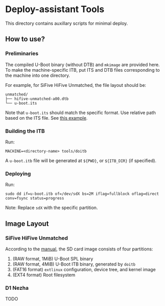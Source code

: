 # Deploy-assistant Tools

This directory contains auxillary scripts for minimal deploy.

## How to use?

### Preliminaries

The compiled U-Boot binary (without DTB) and `mkimage` are provided here. To make the machine-specific ITB, put ITS and DTB files corresponding to the machine into one directory.

For example, for SiFive HiFive Unmatched, the file layout should be:

```text
unmatched/
├── hifive-unmatched-a00.dtb
└── u-boot.its
```

Note that `u-boot.its` should match the specific format. Use relative path based on the ITS file. See [this example](unmatched/u-boot.its).

### Building the ITB

Run:

```text
MACHINE=<directory-name> tools/doitb
```

A `u-boot.itb` file will be generated at `${PWD}`, or `${ITB_DIR}` (if specified).

### Deploying

Run:

```text
sudo dd if=u-boot.itb of=/dev/sdX bs=2M iflag=fullblock oflag=direct conv=fsync status=progress
```

Note: Replace `sdX` with the specific partition.

## Image Layout

### SiFive HiFive Unmatched

According to the [manual][unmatched_manual], the SD card image consists of four partitions:

1. (RAW format, 1MiB) U-Boot SPL binary
1. (RAW format, 4MiB) U-Boot ITB binary, generated by `doitb`
1. (FAT16 format) `extlinux` configuration, device tree, and kernel image
1. (EXT4 format) Root filesystem

### D1 Nezha

TODO

[unmatched_manual]: https://sifive.cdn.prismic.io/sifive/05d149d5-967c-4ce3-a7b9-292e747e6582_hifive-unmatched-sw-reference-manual-v1p0.pdf
